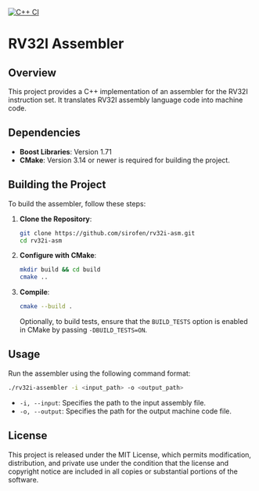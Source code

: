 [![C++ CI](https://github.com/sirofen/rv32i-asm/actions/workflows/ci.yml/badge.svg)](https://github.com/sirofen/rv32i-asm/actions/workflows/ci.yml)
# RV32I Assembler

## Overview

This project provides a C++ implementation of an assembler for the RV32I instruction set. It translates RV32I assembly language code into machine code.

## Dependencies

- **Boost Libraries**: Version 1.71
- **CMake**: Version 3.14 or newer is required for building the project.

## Building the Project

To build the assembler, follow these steps:

1. **Clone the Repository**:
   ```bash
   git clone https://github.com/sirofen/rv32i-asm.git
   cd rv32i-asm
   ```

2. **Configure with CMake**:
   ```bash
   mkdir build && cd build
   cmake ..
   ```

3. **Compile**:
   ```bash
   cmake --build .
   ```

   Optionally, to build tests, ensure that the `BUILD_TESTS` option is enabled in CMake by passing `-DBUILD_TESTS=ON`.

## Usage

Run the assembler using the following command format:

```bash
./rv32i-assembler -i <input_path> -o <output_path>
```

- `-i, --input`: Specifies the path to the input assembly file.
- `-o, --output`: Specifies the path for the output machine code file.

## License

This project is released under the MIT License, which permits modification, distribution, and private use under the condition that the license and copyright notice are included in all copies or substantial portions of the software.
